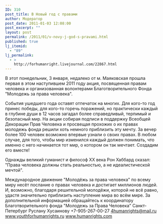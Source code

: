 ```yaml
---
ID: 310
post_title: В Новый год с правами
author: Модератор
post_date: 2011-01-03 12:08:00
post_excerpt: ""
layout: post
permalink: /2011/01/v-novy-j-god-s-pravami.html
published: true
lj_itemid:
  - "89"
lj_permalink:
  - >
    http://forhumanright.livejournal.com/22867.html
---
```

В этот понедельник, 3 января, недалеко от м. Маяковская прошла первая в этом наступившем 2011 году акция, посвященная правам человека и организованная волонтерами Благотворительного Фонда &quot;Молодежь за права человека&quot;. 

События ушедшего года оставят отпечаток на многих. Для кого-то год принес победы, для кого-то горечь поражений, но практически каждый в глубине души в 12 часов загадал более справедливый, терпимый и безопасный мир. На акции собирая подписи в поддержку Всеобщей Декорации Прав Человека и просвещая прохожих о их правах молодежь фонда решили хоть немного приблизить эту мечту. За вечер более 100 человек возможно впервые узнали о своих правах. В любом случае, для того, чтобы мир изменился каждый должен понимать, что именно с него начинается тот мир, о котором он так мечтает. Создадим его вместе!

Однажды великий гуманист и философ ХХ века Рон Хаббард сказал: &quot;Права человека должны стать реальностью, а не идеалистической мечтой&quot;. 

Международное движение &quot;Молодёжь за права человека&quot; по всему миру несёт послание о правах человека и достигает миллионов людей. И, возможно, благодаря решительной молодёжи, которой не всё равно, удастя значительно приблизить наступление мира во всём мире. 
За дополнительной информацией обращайтесь к координатору
Благотворительного фонда &quot;Молодежь за Права Человека&quot; Санкт-Петербург
Руслану Хусаинову
+7-905-267-00-27
4humanrights@mail.ru
www.youthforhumanrights.ru
www.humanrights.com